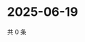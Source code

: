 # 2025-06-19

共 0 条

<!-- BEGIN ZHIHUQUESTIONS -->
<!-- 最后更新时间 Thu Jun 19 2025 16:16:07 GMT+0800 (China Standard Time) -->

<!-- END ZHIHUQUESTIONS -->

